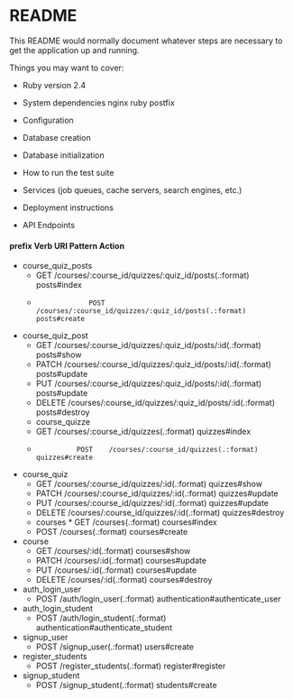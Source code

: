 # README

This README would normally document whatever steps are necessary to get the
application up and running.

Things you may want to cover:

* Ruby version
	2.4

* System dependencies
	nginx
	ruby
	postfix

* Configuration

* Database creation

* Database initialization

* How to run the test suite

* Services (job queues, cache servers, search engines, etc.)

* Deployment instructions

* API Endpoints
#### 			prefix Verb 	URI Pattern													Action
* course_quiz_posts 
	* GET 		/courses/:course_id/quizzes/:quiz_id/posts(.:format) 		posts#index 
	* 				   POST 	/courses/:course_id/quizzes/:quiz_id/posts(.:format) 		posts#create
* course_quiz_post 
	* GET 		/courses/:course_id/quizzes/:quiz_id/posts/:id(.:format) 	posts#show
	* PATCH 	/courses/:course_id/quizzes/:quiz_id/posts/:id(.:format) 	posts#update
	* PUT 		/courses/:course_id/quizzes/:quiz_id/posts/:id(.:format) 	posts#update
	* DELETE 	/courses/:course_id/quizzes/:quiz_id/posts/:id(.:format) 	posts#destroy
	* course_quizze	
	*  GET 		/courses/:course_id/quizzes(.:format) 						quizzes#index
	*               POST 	/courses/:course_id/quizzes(.:format) 						quizzes#create
* course_quiz	
	* GET 		/courses/:course_id/quizzes/:id(.:format) 					quizzes#show
	* PATCH 	/courses/:course_id/quizzes/:id(.:format) 					quizzes#update
	* PUT 		/courses/:course_id/quizzes/:id(.:format) 					quizzes#update
	* DELETE 	/courses/:course_id/quizzes/:id(.:format) 					quizzes#destroy
	* courses	* GET 		/courses(.:format) 											courses#index
	* POST 	/courses(.:format) 											courses#create
* course
	* GET 		/courses/:id(.:format) 										courses#show
	* PATCH 	/courses/:id(.:format) 										courses#update
	* PUT 		/courses/:id(.:format) 										courses#update
	* DELETE 	/courses/:id(.:format) 										courses#destroy
* auth_login_user
	* POST 	/auth/login_user(.:format) 									authentication#authenticate_user	
* auth_login_student 
	* POST 	/auth/login_student(.:format) 								authentication#authenticate_student
* signup_user
	* POST 	/signup_user(.:format) 										users#create
* register_students
	* POST 	/register_students(.:format) 								register#register
* signup_student
	* POST 	/signup_student(.:format) 									students#create

